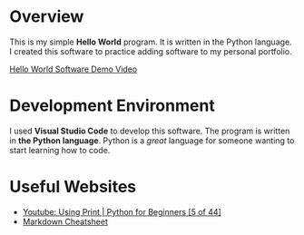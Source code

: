 # Overview

This is my simple **Hello World** program. It is written in the Python language. I created this software to practice adding software to my personal portfolio.

[Hello World Software Demo Video](https://youtu.be/REc-u2PHsOk)

# Development Environment

I used **Visual Studio Code** to develop this software.
The program is written in **the Python language**. Python is a *great* language for someone wanting to start learning how to code.

# Useful Websites

- [Youtube: Using Print | Python for Beginners [5 of 44]](https://www.youtube.com/watch?v=FhoASwgvZHk)
- [Markdown Cheatsheet](https://www.markdownguide.org/cheat-sheet/)
